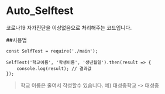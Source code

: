 # Auto_Selftest
코로나19 자가진단을 이상없음으로 처리해주는 코드입니다.

##사용법

```
const SelfTest = require('./main');

SelfTest('학교이름', '학생이름', '생년월일').then(result => {
    console.log(result); // 결과값
});
```
>학교 이름은 줄여서 작성할수 있습니다. 예) 태성중학교 -> 태성중
